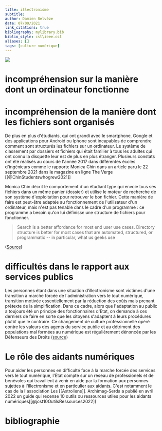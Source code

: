 ```yaml
---
title: illectronisme
subtitle:
author: Damien Belvèze
date: 07/09/2021
link_citations: true
bibliography: mylibrary.bib
biblio_style: csl\ieee.csl
aliases: []
tags: [culture numérique]
---
```



![](illectronisme.jpg)


# incompréhension sur la manière dont un ordinateur fonctionne



# incompréhension de la manière dont les fichiers sont organisés

De plus en plus d'étudiants, qui ont grandi avec le smartphone, Google et des applications pour Android ou Iphone sont incapables de comprendre comment sont structurés les fichiers sur un ordinateur. Le système de classement par dossiers et fichiers qui était familier à tous les adultes qui ont connu la disquette leur est de plus en plus étranger. 
Plusieurs constats ont été réalisés au cours de l'année 2017 dans différentes écoles d'ingénieurs comme le rapporte Monica Chin dans un article paru le 22 septembre 2021 dans le magazine en ligne The Verge [[@ChinStudentswhogrew2021]]

Monica Chin décrit le comportement d'un étudiant type qui envoie tous ses fichiers dans un même panier (dossier) et utilise le moteur de recherche de son système d'exploitation pour retrouver le bon fichier. Cette manière de faire est peut-être adaptée au fonctionnement de l'utilisateur d'un ordinateur, mais n'est pas tenable dans le cadre d'un programme : ce programme a besoin qu'on lui définisse une structure de fichiers pour fonctionner. 

>Search is a better affordance for most end user use cases. Directory structure is better for most cases that are automated, structured, or programmatic -- in particular, what us geeks use

([Source](https://twitter.com/a_p_ellis/status/1440691944472993798))


# difficultés dans le rapport aux services publics

Les personnes étant dans une situation d'illectronisme sont victimes d'une transition à marche forcée de l'administration vers le tout numérique, transition motivée essentiellement par la réduction des coûts mais prenant prétexte de la simplification. 
Dans ce cadre, alors que l'adaptation au public a toujours été un principe des fonctionnaires d'Etat, on demande à ces derniers de faire en sorte que les citoyens s'adaptent à leurs procédures plutôt que le contraire. Ce changement de culture professionnelle opéré contre les valeurs des agents du service public et au détriment des populations mal formées au numérique est régulièrement dénoncée par les Défenseurs des Droits ([source](https://twitter.com/Defenseurdroits/status/1494953497887977473))

# Le rôle des aidants numériques

Pour aider les personnes en difficulté face à la marche forcée des services vers le tout numérique, l'Etat compte sur un réseau de professionels et de bénévoles qui travaillent à venir en aide par la formation aux personnes sujettes à l'illectronisme et en particulier aux aidants. C'est notamment le cas de la l'association Les [[Astroliens]]. Archimag-Serda a publié en avril 2022 un guide qui recense 10 outils ou ressources utiles pour les aidants numériques[[@jost10OutilsRessources2022]]


# bibliographie

